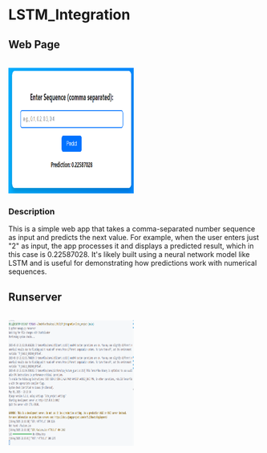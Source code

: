 # LSTM_Integration

## Web Page

<br>
<img src="static\img\Screenshot 2025-05-19 211544.png" width="250" height="250" /> 
<br>

### Description
This is a simple web app that takes a comma-separated number sequence as input and predicts the next value. For example, when the user enters just "2" as input, the app processes it and displays a predicted result, which in this case is 0.22587028. It's likely built using a neural network model like LSTM and is useful for demonstrating how predictions work with numerical sequences.


## Runserver

<br>
<img src="static\img\Screenshot 2025-05-19 211529.png" width="250" height="250" /> 
<br>
